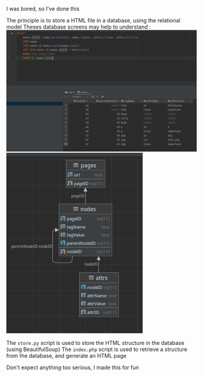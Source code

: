 I was bored, so I've done this

The principle is to store a HTML file in a database, using the relational model
Theses database screens may help to understand :
!["View of the data"](db.png)
!["Table relations"](db_model.png)

The `store.py` script is used to store the HTML structure in the database (using BeautifulSoup)
The `index.php` script is used to retrieve a structure from the database, and generate an HTML page


Don't expect anything too serious, I made this for fun
